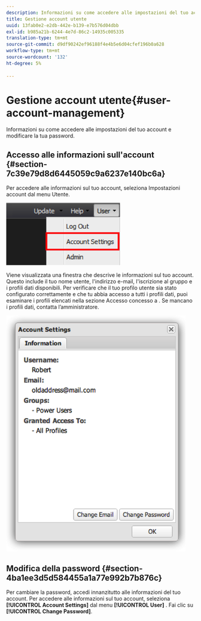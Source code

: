 ```yaml
---
description: Informazioni su come accedere alle impostazioni del tuo account e modificare la tua password.
title: Gestione account utente
uuid: 13fab0e2-e2db-442e-b139-e7b576d04dbb
exl-id: b985a21b-6244-4e7d-86c2-14935c005335
translation-type: tm+mt
source-git-commit: d9df90242ef96188f4e4b5e6d04cfef196b0a628
workflow-type: tm+mt
source-wordcount: '132'
ht-degree: 5%

---
```


# Gestione account utente{#user-account-management}

Informazioni su come accedere alle impostazioni del tuo account e modificare la tua password.

## Accesso alle informazioni sull&#39;account {#section-7c39e79d8d6445059c9a6237e140bc6a}

Per accedere alle informazioni sul tuo account, seleziona Impostazioni account dal menu Utente.

![](assets/account_settings.png)

Viene visualizzata una finestra che descrive le informazioni sul tuo account. Questo include il tuo nome utente, l&#39;indirizzo e-mail, l&#39;iscrizione al gruppo e i profili dati disponibili. Per verificare che il tuo profilo utente sia stato configurato correttamente e che tu abbia accesso a tutti i profili dati, puoi esaminare i profili elencati nella sezione Accesso concesso a . Se mancano i profili dati, contatta l’amministratore.

![](assets/account_settings2.png)

## Modifica della password {#section-4ba1ee3d5d584455a1a77e992b7b876c}

Per cambiare la password, accedi innanzitutto alle informazioni del tuo account. Per accedere alle informazioni sul tuo account, seleziona **[!UICONTROL Account Settings]** dal menu **[!UICONTROL User]** . Fai clic su **[!UICONTROL Change Password]**.
